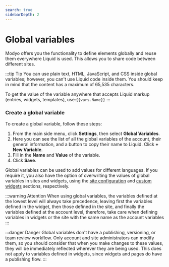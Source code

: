 ```yaml
---
search: true
sidebarDepth: 2
---
```


# Global variables

Modyo offers you the functionality to define elements globally and reuse them everywhere Liquid is used. This allows you to share code between different sites.

:::tip Tip
You can use plain text, HTML, JavaScript, and CSS inside global variables; however, you can't use Liquid code inside them. You should keep in mind that the content has a maximum of 65,535 characters.

To get the value of the variable anywhere that accepts Liquid markup (entries, widgets, templates), use:<span v-pre>`{{vars.Name}}`</span>
:::

### Create a global variable

To create a global variable, follow these steps:

1. From the main side menu, click **Settings**, then select **Global Variables**.
1. Here you can see the list of all the global variables of the account, their general information, and a button to copy their name to Liquid. Click **+ New Variable**.
1. Fill in the **Name** and **Value** of the variable.
1. Click **Save**.

Global variables can be used to add values for different languages. If you require it, you also have the option of overwriting the values of global variables in sites and widgets, using the [site configuration](/en/platform/channels/sites.html#site-variables) and [custom widgets](/en/platform/channels/widgets.html#widget-variables) sections, respectively.

:::warning Attention
When using global variables, the variables defined at the lowest level will always take precedence, leaving first the variables defined in the widget, then those defined in the site, and finally the variables defined at the account level, therefore, take care when defining variables in widgets or the site with the same name as the account variables
:::

:::danger Danger
Global variables don't have a publishing, versioning, or team review workflow. Only account and site administrators can modify them, so you should consider that when you make changes to these values, they will be immediately reflected wherever they are being used.
This does not apply to variables defined in widgets, since widgets and pages do have a publishing flow.
:::
